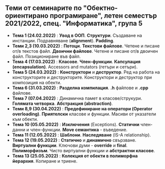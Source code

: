 ## Теми от семинарите по "Обектно-ориентирано програмиране", летен семестър 2021/2022, спец. "Информатика", група 5 ##

- **Тема 1 (24.02.2022)** : **Увод в ООП**. **Структури**. Създаване на инстанции. Подравняване (**alignment**). **Padding**.  
- **Теми 2,3 (10.03.2022)** : **Потоци**. **Текстови файлове**. Четене и писане от/в текстов файл. **Двоични файлове**. Четене и писане от/в двоичен файл. Позициониране във файл.  
- **Тема 4 (17.03.2022)** : **Класове**. **Член-функции**. **Капсулация (encapsulation)**. Accessors and mutators (гетъри и сетъри).  
- **Тема 5 (24.03.2022)** : **Конструктори** и **деструктор**. Ред на работа на конструкторите и деструкторите. Конструктори и деструктор при композиция на обекти.  
- **Тема 6 (31.03.2022)** : **Разделна компилация**.  **.h** файлове и **.cpp** файлове.  
- **Тема 7 (07.04.2022)** : Динамична памет в класове/струкури. **Голямата четворка**. **Абстракция (abstraction)**.  
- **Теми 8,9 (30.04.2022)** : **Предефиниране на оператори (Operator overloading)**. **Приятелски** класове и функции. Масиви от указатели към обекти.  
- **Тема 10 (05.05.2022)** : **Изключения** (Exceptions). **Статични** член-данни и член-функции. **Move семантика** - въведение.  
- **Тема 11 (12.05.2022)** : **Шаблони**. **Наследяване** (IS-A relationship).  
- **Тема 12 (19.05.2022)** : **Статично** и **динамично** свързване. **Виртуални функции**. Ключови думи - **override** и **final**. **Полиморфизъм**. Чисто виртуални функции и **абстрактни класове**.  
- **Тема 13 (25.05.2022)** : **Колекция от обекти в полиморфна йерархия**. Копиране и триене.  
